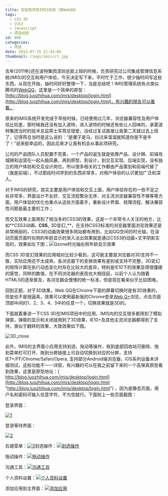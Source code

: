 ```yaml
---
title: 实验性项目IMIS系统（类WebQQ）
tags:
  - CSS 3D
  - CSS3
  - Javascript
  - 项目经验
id: 996
categories:
  - 项目
date: 2012-07-15 21:43:05
thumbnail: /imgs/imis/ct.jpg
---
```


去年(2011年)还在波特集团深圳总部上班的时候，负责研究过公司集成管理信息系统(IMIS)的交互和用户体验，今天决定写下来，平时忙于工作，很少抽时间写这些东西，从现在开始，抽时间好好整理一下，当是总结吧！IMIS管理系统有点类似腾讯的[WebQQ](http://web.qq.com)，这里是一个简单的原型：[http://blog.luozhihua.com/imis/desktop/login.html](http://blog.luozhihua.com/imis/desktop/login.html)，有兴趣的朋友可以看看。

原来的IMIS系统开发完成于早些时候，已经使用过几年，浏览器兼容性及用户体验比较差，那时候我还没有加入波特，进入波特的时候还有些让人回味的，承蒙波特集团当时的技术总监蒋士军蒋总错爱，没经过复试直接让我第二天就过去上班了，记得蒋总当时是这么说的：“是骡子是马，拉过来溜溜就知道你是不是牛了！”说来挺幸运的，因此后来才让我有机会从事此项研究。<!--more-->

公司的产品团队人员配置不完善，一个产品的诞生就是依靠产品、设计狮、前端攻城狮和运营在一起头脑风暴，再到原型，到设计，到交互实现、后端实现，没有独立的用户体验和交互设计岗位，所以很多相关的工作都由产品策划和前端代替了（我是前端），不过那段时间学到的东西非常多，对用户体验的认识更加广泛和深入。

对于IMIS的研究，其实主要是用户体验和交互上面，用户体验存在的一些不足之处非常多，界面设计不友好、交互流程繁杂无序、对主流浏览器兼容性不够等等方面，用户体验的优化也重点从这些方面着手，重新设计界面、梳理流程、解决兼容性问题是最主要的工作；

而交互效果上面用到了相当多的CSS3的效果，这是一个非常令人关注的地方，比如**_CSS3动画_**、CSS**_ 3D变幻_**，在支持CSS3标准的浏览器里面浏览效果还是非常绚丽的，CSS3的动画效果很多网站都有用到，比如QQ空间的时光轴，在滚动页面页面时右侧的年龄显示的渐入淡出效果就是通过CSS3的动画+文字阴影实现的，效果如左下图；![Qzone时光轴右侧年龄显示效果](/imgs/imis/Qzone1.jpg "Qzone时光轴右侧年龄显示效果")

而CSS 3D变幻效果的应用相对比较少看到，这可能主要是浏览器对3D支持不一致，实际应用还不太成熟，各浏览器下的变换效果有差别或支持不完整，3D变幻的矩阵计算在执行动态变化时存在比较大的差异，特别是IE10下的效果显得很僵硬的感觉，同样的数值，在不同浏览器的表现也大相径庭，以前个人认为随着HTML5的逐渐普及，各浏览器会慢慢的统一标准，但是现在看来似乎比较困难。

回到正题，对于3D效果，Web QQ在Chrome下面的屏幕切换时是有3D效果的，但是也不是很逼真，效果可以使用最新版的Chrome登录[Web Q+](http://web.qq.com "Web Q+")浏览，点击页面顶部中间的1、2、3、4、5中的任意一个，切换效果就是3D的。

下面就着重讲一下CSS 3D在IMIS项目中的应用，IMIS内的交互很多都用到了模拟弹窗，弹窗的显示和关闭就用到了3D效果，IE10+及其他主流浏览器都得到了支持，类似于翻转的效果，大致效果如下图。

![](/imgs/imis/3D_close.jpg "3D_close")

此外，IMIS的主界面小应用支持划选、拖动等操作，拖到底部回收站可删除、拖到菜单栏可打开、拖到分屏链接上可自动切换到对应的分屏，支持IE7+/FF/Chrome/Safari/Opera, 支持部分Android端浏览器，iOS系列设备未详细测试，这些功能不一一详叙，有兴趣的可以在我之前留下来的一个高保真原型看到效果，这里是原型地址：[ http://blog.luozhihua.com/imis/desktop/login.html](http://blog.luozhihua.com/imis/desktop/login.html "http://blog.luozhihua.com/imis/desktop/login.html") ，因为是静态页面，用户名和密码可输入任意字符，不为空就行。下面附上一些页面截图：

登录界面：

[![](/imgs/imis/1-800x520.jpg "1")](/imgs/imis/1.jpg)

登录等待界面：

[![](/imgs/imis/2-800x520.jpg "2")](/imgs/imis/2.jpg)

右键菜单：[![](/imgs/imis/3-800x520.jpg "3")](/imgs/imis/3.jpg)划选操作：[![划选操作](/imgs/imis/4-800x520.jpg "4")](/imgs/imis/4.jpg)

拖动操作：[![拖动操作](/imgs/imis/5-800x519.jpg "5")](/imgs/imis/5.jpg)

沟通工具：[![沟通工具](/imgs/imis/6-800x520.jpg "6")](/imgs/imis/6.jpg)

个人资料设置：[![个人资料设置](/imgs/imis/8-800x521.jpg "8")](/imgs/imis/8.jpg)

添加应用到主界面：[![添加应用](/imgs/imis/10-800x519.jpg "10")](/imgs/imis/10.jpg)